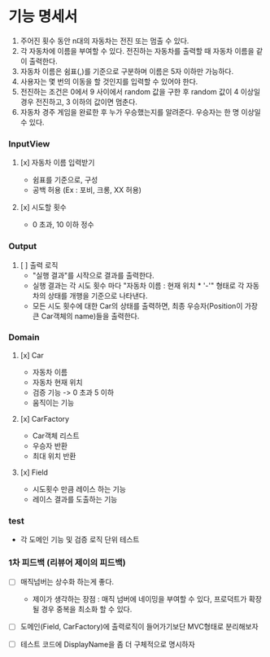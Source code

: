 # 기능 명세서

1. 주어진 횟수 동안 n대의 자동차는 전진 또는 멈출 수 있다.
2. 각 자동차에 이름을 부여할 수 있다. 전진하는 자동차를 출력할 때 자동차 이름을 같이 출력한다.
3. 자동차 이름은 쉼표(,)를 기준으로 구분하며 이름은 5자 이하만 가능하다.
4. 사용자는 몇 번의 이동을 할 것인지를 입력할 수 있어야 한다.
5. 전진하는 조건은 0에서 9 사이에서 random 값을 구한 후 random 값이 4 이상일 경우 전진하고, 3 이하의 값이면 멈춘다.
6. 자동차 경주 게임을 완료한 후 누가 우승했는지를 알려준다. 우승자는 한 명 이상일 수 있다.

### InputView

1. [x] 자동차 이름 입력받기
    - 쉼표를 기준으로, 구성
    - 공백 허용 (Ex : 포비, 크롱, XX 허용)

2. [x] 시도할 횟수
    - 0 초과, 10 이하 정수

### Output

1. [ ] 출력 로직
    - "실행 결과"를 시작으로 결과를 출력한다.
    - 실행 결과는 각 시도 횟수 마다 "자동차 이름 : 현재 위치 * '-'" 형태로 각 자동차의 상태를 개행을 기준으로 나타낸다.
    - 모든 시도 횟수에 대한 Car의 상태를 출력하면, 최종 우승자(Position이 가장 큰 Car객체의 name)들을 출력한다.

### Domain

1. [x] Car
    - 자동차 이름
    - 자동차 현재 위치
    - 검증 기능 -> 0 초과 5 이하
    - 움직이는 기능

2. [x] CarFactory
    - Car객체 리스트
    - 우승자 반환
    - 최대 위치 반환

3. [x] Field
    - 시도횟수 만큼 레이스 하는 기능
    - 레이스 결과를 도출하는 기능

### test

- 각 도메인 기능 및 검증 로직 단위 테스트

### 1차 피드백 (리뷰어 제이의 피드백)

- [ ] 매직넘버는 상수화 하는게 좋다.
    - 제이가 생각하는 장점 : 매직 넘버에 네이밍을 부여할 수 있다, 프로덕트가 확장될 경우 중복을 최소화 할 수 있다.

- [ ] 도메인(Field, CarFactory)에 출력로직이 들어가기보단 MVC형태로 분리해보자

- [ ] 테스트 코드에 DisplayName을 좀 더 구체적으로 명시하자
